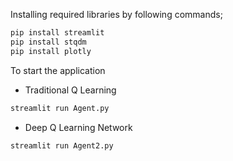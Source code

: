Installing required libraries by following commands;
```cmd
pip install streamlit
pip install stqdm
pip install plotly
```
To start the application 
- Traditional Q Learning
```cmd
streamlit run Agent.py
```
- Deep Q Learning Network
```cmd
streamlit run Agent2.py
```
